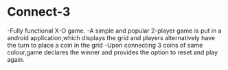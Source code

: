 # Connect-3
-Fully functional X-O game.
-A simple and popular 2-player game is put in a android application,which displays the grid and players alternatively have the turn to place a coin in the grid
-Upon connecting 3 coins of same colour,game declares the winner and provides the option to reset and play again.
